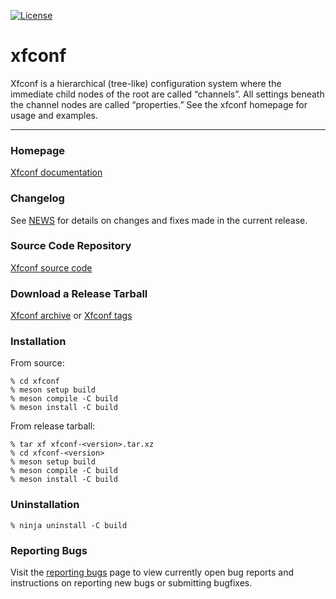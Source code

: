 [![License](https://img.shields.io/badge/License-GPL%20v2-blue.svg)](https://gitlab.xfce.org/xfce/xfconf/-/blob/master/COPYING)

# xfconf


Xfconf is a hierarchical (tree-like) configuration system where the immediate 
child nodes of the root are called “channels”. All settings beneath the 
channel nodes are called “properties.”
See the xfconf homepage for usage and examples.

----

### Homepage

[Xfconf documentation](https://docs.xfce.org/xfce/xfconf/start)

### Changelog

See [NEWS](https://gitlab.xfce.org/xfce/xfconf/-/blob/master/NEWS) for details on changes and fixes made in the current release.

### Source Code Repository

[Xfconf source code](https://gitlab.xfce.org/xfce/xfconf)

### Download a Release Tarball

[Xfconf archive](https://archive.xfce.org/src/xfce/xfconf)
    or
[Xfconf tags](https://gitlab.xfce.org/xfce/xfconf/-/tags)

### Installation

From source: 

    % cd xfconf
    % meson setup build
    % meson compile -C build
    % meson install -C build

From release tarball:

    % tar xf xfconf-<version>.tar.xz
    % cd xfconf-<version>
    % meson setup build
    % meson compile -C build
    % meson install -C build

### Uninstallation

    % ninja uninstall -C build

### Reporting Bugs

Visit the [reporting bugs](https://docs.xfce.org/xfce/xfconf/bugs) page to view currently open bug reports and instructions on reporting new bugs or submitting bugfixes.

